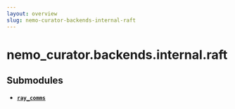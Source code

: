 ```yaml
---
layout: overview
slug: nemo-curator-backends-internal-raft
---
```


# nemo_curator.backends.internal.raft



## Submodules

- **[`ray_comms`](nemo-curator-backends-internal-raft-ray-comms)**
